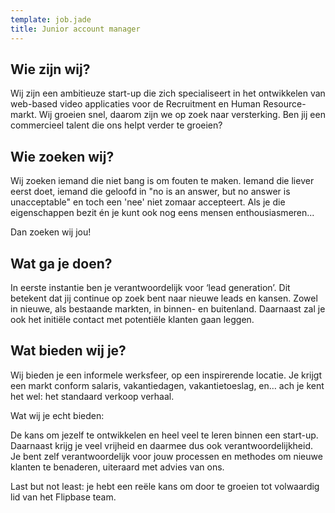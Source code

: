 ```yaml
---
template: job.jade
title: Junior account manager
---
```


## Wie zijn wij?

Wij zijn een ambitieuze start-up die zich specialiseert in het ontwikkelen van web-based video applicaties voor de Recruitment en Human Resource-markt. Wij groeien snel, daarom zijn we op zoek naar versterking. Ben jij een commercieel talent die ons helpt verder te groeien?

## Wie zoeken wij?

Wij zoeken iemand die niet bang is om fouten te maken. Iemand die liever eerst doet, iemand die geloofd in "no is an answer, but no answer is unacceptable" en toch een 'nee' niet zomaar accepteert. Als je die eigenschappen bezit én je kunt ook nog eens mensen enthousiasmeren...

Dan zoeken wij jou!

## Wat ga je doen?

In eerste instantie ben je verantwoordelijk voor ‘lead generation’. Dit betekent dat jij continue op zoek bent naar nieuwe leads en kansen. Zowel in nieuwe, als bestaande markten, in binnen- en buitenland. Daarnaast zal je ook het initiële contact met potentiële klanten gaan leggen.

## Wat bieden wij je?

Wij bieden je een informele werksfeer, op een inspirerende locatie. Je krijgt een markt conform salaris, vakantiedagen, vakantietoeslag, en… ach je kent het wel: het standaard verkoop verhaal.

Wat wij je echt bieden:

De kans om jezelf te ontwikkelen en heel veel te leren binnen een start-up. Daarnaast krijg je veel vrijheid en daarmee dus ook verantwoordelijkheid. Je bent zelf verantwoordelijk voor jouw processen en methodes om nieuwe klanten te benaderen, uiteraard met advies van ons.

Last but not least: je hebt een reële kans om door te groeien tot volwaardig lid van het Flipbase team.